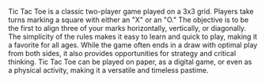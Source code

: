 Tic Tac Toe is a classic two-player game played on a 3x3 grid. Players take turns marking a square with either an "X" or an "O." The objective is to be the first to align three of your marks horizontally, vertically, or diagonally. The simplicity of the rules makes it easy to learn and quick to play, making it a favorite for all ages. While the game often ends in a draw with optimal play from both sides, it also provides opportunities for strategy and critical thinking. Tic Tac Toe can be played on paper, as a digital game, or even as a physical activity, making it a versatile and timeless pastime.
